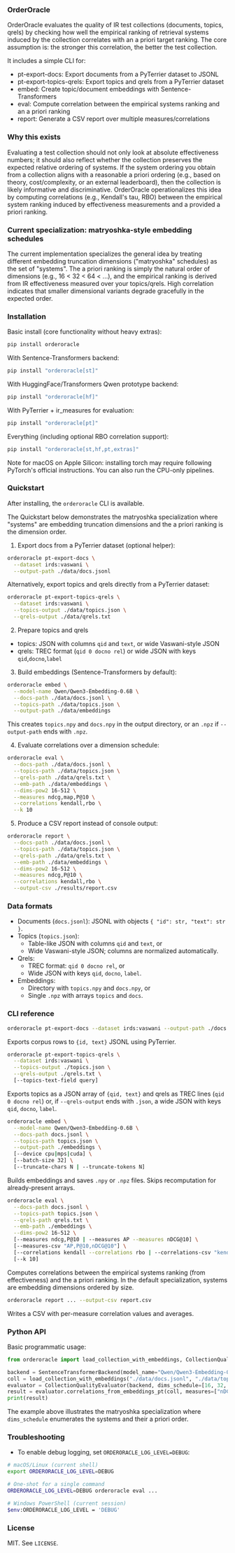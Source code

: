 ### OrderOracle

OrderOracle evaluates the quality of IR test collections (documents, topics, qrels) by checking how well the empirical ranking of retrieval systems induced by the collection correlates with an a priori target ranking. The core assumption is: the stronger this correlation, the better the test collection.

It includes a simple CLI for:
- pt-export-docs: Export documents from a PyTerrier dataset to JSONL
- pt-export-topics-qrels: Export topics and qrels from a PyTerrier dataset
- embed: Create topic/document embeddings with Sentence-Transformers
- eval: Compute correlation between the empirical systems ranking and an a priori ranking
- report: Generate a CSV report over multiple measures/correlations

### Why this exists

Evaluating a test collection should not only look at absolute effectiveness numbers; it should also reflect whether the collection preserves the expected relative ordering of systems. If the system ordering you obtain from a collection aligns with a reasonable a priori ordering (e.g., based on theory, cost/complexity, or an external leaderboard), then the collection is likely informative and discriminative. OrderOracle operationalizes this idea by computing correlations (e.g., Kendall's tau, RBO) between the empirical system ranking induced by effectiveness measurements and a provided a priori ranking.

### Current specialization: matryoshka-style embedding schedules

The current implementation specializes the general idea by treating different embedding truncation dimensions ("matryoshka" schedules) as the set of "systems". The a priori ranking is simply the natural order of dimensions (e.g., 16 < 32 < 64 < ...), and the empirical ranking is derived from IR effectiveness measured over your topics/qrels. High correlation indicates that smaller dimensional variants degrade gracefully in the expected order.

### Installation

Basic install (core functionality without heavy extras):
```bash
pip install orderoracle
```

With Sentence-Transformers backend:
```bash
pip install "orderoracle[st]"
```

With HuggingFace/Transformers Qwen prototype backend:
```bash
pip install "orderoracle[hf]"
```

With PyTerrier + ir_measures for evaluation:
```bash
pip install "orderoracle[pt]"
```

Everything (including optional RBO correlation support):
```bash
pip install "orderoracle[st,hf,pt,extras]"
```

Note for macOS on Apple Silicon: installing torch may require following PyTorch's official instructions. You can also run the CPU-only pipelines.

### Quickstart

After installing, the `orderoracle` CLI is available.

The Quickstart below demonstrates the matryoshka specialization where "systems" are embedding truncation dimensions and the a priori ranking is the dimension order.

1) Export docs from a PyTerrier dataset (optional helper):
```bash
orderoracle pt-export-docs \
  --dataset irds:vaswani \
  --output-path ./data/docs.jsonl
```

Alternatively, export topics and qrels directly from a PyTerrier dataset:
```bash
orderoracle pt-export-topics-qrels \
  --dataset irds:vaswani \
  --topics-output ./data/topics.json \
  --qrels-output ./data/qrels.txt
```

2) Prepare topics and qrels
- topics: JSON with columns `qid` and `text`, or wide Vaswani-style JSON
- qrels: TREC format (`qid 0 docno rel`) or wide JSON with keys `qid`,`docno`,`label`

3) Build embeddings (Sentence-Transformers by default):
```bash
orderoracle embed \
  --model-name Qwen/Qwen3-Embedding-0.6B \
  --docs-path ./data/docs.jsonl \
  --topics-path ./data/topics.json \
  --output-path ./data/embeddings
```
This creates `topics.npy` and `docs.npy` in the output directory, or an `.npz` if `--output-path` ends with `.npz`.

4) Evaluate correlations over a dimension schedule:
```bash
orderoracle eval \
  --docs-path ./data/docs.jsonl \
  --topics-path ./data/topics.json \
  --qrels-path ./data/qrels.txt \
  --emb-path ./data/embeddings \
  --dims-pow2 16-512 \
  --measures ndcg,map,P@10 \
  --correlations kendall,rbo \
  --k 10
```

5) Produce a CSV report instead of console output:
```bash
orderoracle report \
  --docs-path ./data/docs.jsonl \
  --topics-path ./data/topics.json \
  --qrels-path ./data/qrels.txt \
  --emb-path ./data/embeddings \
  --dims-pow2 16-512 \
  --measures ndcg,P@10 \
  --correlations kendall,rbo \
  --output-csv ./results/report.csv
```

### Data formats

- Documents (`docs.jsonl`): JSONL with objects `{ "id": str, "text": str }`.
- Topics (`topics.json`):
  - Table-like JSON with columns `qid` and `text`, or
  - Wide Vaswani-style JSON; columns are normalized automatically.
- Qrels:
  - TREC format: `qid 0 docno rel`, or
  - Wide JSON with keys `qid`, `docno`, `label`.
- Embeddings:
  - Directory with `topics.npy` and `docs.npy`, or
  - Single `.npz` with arrays `topics` and `docs`.

### CLI reference

```bash
orderoracle pt-export-docs --dataset irds:vaswani --output-path ./docs.jsonl [--text-field text] [--limit 10000]
```
Exports corpus rows to `{id, text}` JSONL using PyTerrier.

```bash
orderoracle pt-export-topics-qrels \
  --dataset irds:vaswani \
  --topics-output ./topics.json \
  --qrels-output ./qrels.txt \
  [--topics-text-field query]
```
Exports topics as a JSON array of `{qid, text}` and qrels as TREC lines (`qid 0 docno rel`) or, if `--qrels-output` ends with `.json`, a wide JSON with keys `qid`, `docno`, `label`.

```bash
orderoracle embed \
  --model-name Qwen/Qwen3-Embedding-0.6B \
  --docs-path docs.jsonl \
  --topics-path topics.json \
  --output-path ./embeddings \
  [--device cpu|mps|cuda] \
  [--batch-size 32] \
  [--truncate-chars N | --truncate-tokens N]
```
Builds embeddings and saves `.npy` or `.npz` files. Skips recomputation for already-present arrays.

```bash
orderoracle eval \
  --docs-path docs.jsonl \
  --topics-path topics.json \
  --qrels-path qrels.txt \
  --emb-path ./embeddings \
  --dims-pow2 16-512 \
  [--measures ndcg,P@10 | --measures AP --measures nDCG@10] \
  [--measures-csv "AP,P@10,nDCG@10"] \
  [--correlations kendall --correlations rbo | --correlations-csv "kendall,rbo"] \
  [--k 10]
```
Computes correlations between the empirical systems ranking (from effectiveness) and the a priori ranking. In the default specialization, systems are embedding dimensions ordered by size.

```bash
orderoracle report ... --output-csv report.csv
```
Writes a CSV with per-measure correlation values and averages.

### Python API

Basic programmatic usage:
```python
from orderoracle import load_collection_with_embeddings, CollectionQualityEvaluator, SentenceTransformerBackend

backend = SentenceTransformerBackend(model_name="Qwen/Qwen3-Embedding-0.6B")
coll = load_collection_with_embeddings("./data/docs.jsonl", "./data/topics.json", "./data/qrels.txt", "./data/embeddings")
evaluator = CollectionQualityEvaluator(backend, dims_schedule=[16, 32, 64, 128, 256, 512])
result = evaluator.correlations_from_embeddings_pt(coll, measures=["nDCG@10", "P@10"], correlations=["kendall", "rbo"], default_k=10)
print(result)
```
The example above illustrates the matryoshka specialization where `dims_schedule` enumerates the systems and their a priori order.

### Troubleshooting

- To enable debug logging, set `ORDERORACLE_LOG_LEVEL=DEBUG`:
```bash
# macOS/Linux (current shell)
export ORDERORACLE_LOG_LEVEL=DEBUG

# One-shot for a single command
ORDERORACLE_LOG_LEVEL=DEBUG orderoracle eval ...

# Windows PowerShell (current session)
$env:ORDERORACLE_LOG_LEVEL = 'DEBUG'
```

### License

MIT. See `LICENSE`.
